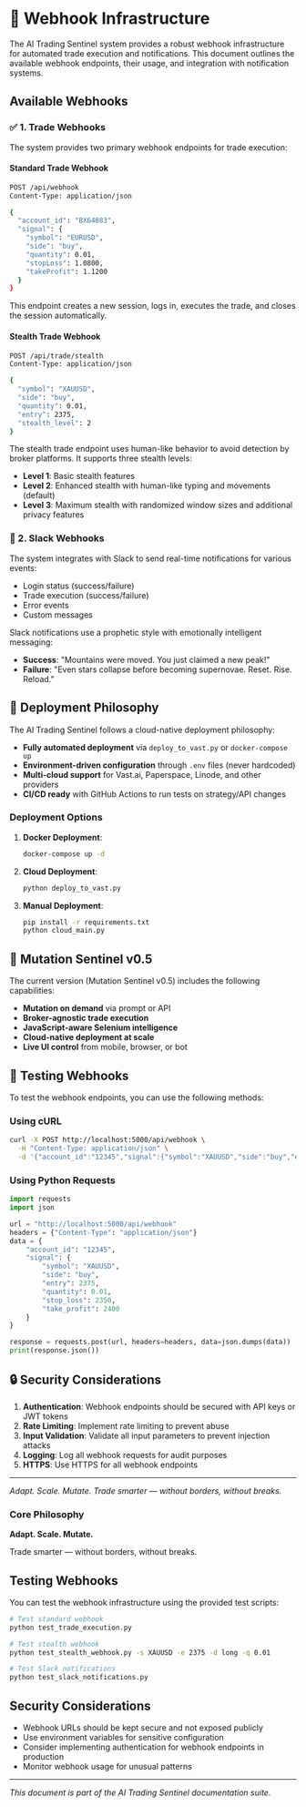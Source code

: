 # 🔔 Webhook Infrastructure

The AI Trading Sentinel system provides a robust webhook infrastructure for automated trade execution and notifications. This document outlines the available webhook endpoints, their usage, and integration with notification systems.

## Available Webhooks

### ✅ 1. Trade Webhooks

The system provides two primary webhook endpoints for trade execution:

#### Standard Trade Webhook

```bash
POST /api/webhook
Content-Type: application/json

{
  "account_id": "BX64883",
  "signal": {
    "symbol": "EURUSD",
    "side": "buy",
    "quantity": 0.01,
    "stopLoss": 1.0800,
    "takeProfit": 1.1200
  }
}
```

This endpoint creates a new session, logs in, executes the trade, and closes the session automatically.

#### Stealth Trade Webhook

```bash
POST /api/trade/stealth
Content-Type: application/json

{
  "symbol": "XAUUSD",
  "side": "buy",
  "quantity": 0.01,
  "entry": 2375,
  "stealth_level": 2
}
```

The stealth trade endpoint uses human-like behavior to avoid detection by broker platforms. It supports three stealth levels:

- **Level 1**: Basic stealth features
- **Level 2**: Enhanced stealth with human-like typing and movements (default)
- **Level 3**: Maximum stealth with randomized window sizes and additional privacy features

### 📢 2. Slack Webhooks

The system integrates with Slack to send real-time notifications for various events:

- Login status (success/failure)
- Trade execution (success/failure)
- Error events
- Custom messages

Slack notifications use a prophetic style with emotionally intelligent messaging:

- **Success**: "Mountains were moved. You just claimed a new peak!"
- **Failure**: "Even stars collapse before becoming supernovae. Reset. Rise. Reload."

## 🚀 Deployment Philosophy

The AI Trading Sentinel follows a cloud-native deployment philosophy:

- **Fully automated deployment** via `deploy_to_vast.py` or `docker-compose up`
- **Environment-driven configuration** through `.env` files (never hardcoded)
- **Multi-cloud support** for Vast.ai, Paperspace, Linode, and other providers
- **CI/CD ready** with GitHub Actions to run tests on strategy/API changes

### Deployment Options

1. **Docker Deployment**:
   ```bash
   docker-compose up -d
   ```

2. **Cloud Deployment**:
   ```bash
   python deploy_to_vast.py
   ```

3. **Manual Deployment**:
   ```bash
   pip install -r requirements.txt
   python cloud_main.py
   ```

## 🧬 Mutation Sentinel v0.5

The current version (Mutation Sentinel v0.5) includes the following capabilities:

- **Mutation on demand** via prompt or API
- **Broker-agnostic trade execution**
- **JavaScript-aware Selenium intelligence**
- **Cloud-native deployment at scale**
- **Live UI control** from mobile, browser, or bot

## 🧪 Testing Webhooks

To test the webhook endpoints, you can use the following methods:

### Using cURL

```bash
curl -X POST http://localhost:5000/api/webhook \
  -H "Content-Type: application/json" \
  -d '{"account_id":"12345","signal":{"symbol":"XAUUSD","side":"buy","entry":2375,"quantity":0.01,"stop_loss":2350,"take_profit":2400}}'
```

### Using Python Requests

```python
import requests
import json

url = "http://localhost:5000/api/webhook"
headers = {"Content-Type": "application/json"}
data = {
    "account_id": "12345",
    "signal": {
        "symbol": "XAUUSD",
        "side": "buy",
        "entry": 2375,
        "quantity": 0.01,
        "stop_loss": 2350,
        "take_profit": 2400
    }
}

response = requests.post(url, headers=headers, data=json.dumps(data))
print(response.json())
```

## 🔒 Security Considerations

1. **Authentication**: Webhook endpoints should be secured with API keys or JWT tokens
2. **Rate Limiting**: Implement rate limiting to prevent abuse
3. **Input Validation**: Validate all input parameters to prevent injection attacks
4. **Logging**: Log all webhook requests for audit purposes
5. **HTTPS**: Use HTTPS for all webhook endpoints

---

*Adapt. Scale. Mutate. Trade smarter — without borders, without breaks.*

### Core Philosophy

**Adapt. Scale. Mutate.**

Trade smarter — without borders, without breaks.

## Testing Webhooks

You can test the webhook infrastructure using the provided test scripts:

```bash
# Test standard webhook
python test_trade_execution.py

# Test stealth webhook
python test_stealth_webhook.py -s XAUUSD -e 2375 -d long -q 0.01

# Test Slack notifications
python test_slack_notifications.py
```

## Security Considerations

- Webhook URLs should be kept secure and not exposed publicly
- Use environment variables for sensitive configuration
- Consider implementing authentication for webhook endpoints in production
- Monitor webhook usage for unusual patterns

---

*This document is part of the AI Trading Sentinel documentation suite.*
